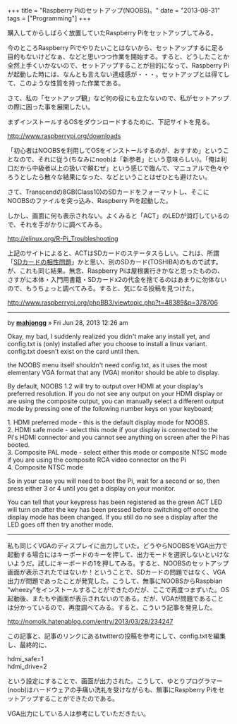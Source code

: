 +++
title = "Raspberry Piのセットアップ(NOOBS)。"
date = "2013-08-31"
tags = ["Programming"]
+++

購入してからしばらく放置していたRaspberry Piをセットアップしてみる。

今のところRaspberry
Piでやりたいことはないから、セットアップするに足る目的もないけどなぁ、などと思いつつ作業を開始する。すると、どうしたことか全然上手くいかないので、セットアップすることが目的になって、Raspberry
Piが起動した時には、なんとも言えない達成感が・・・。セットアップとは得てして、このような性質を持った作業である。

さて、私の「セットアップ観」など何の役にも立たないので、私がセットアップの際に困った事を展開したい。

まずインストールするOSをダウンロードするために、下記サイトを見る。

<http://www.raspberrypi.org/downloads>

「初心者はNOOBSを利用してOSをインストールするのが、おすすめ」ということなので、それに従う(ちなみにnoobは「新参者」という意味らしい)。「俺は利口だから中級者以上の扱いで頼むぜ」という感じで臨んで、マニュアルで色々やろうとしたら散々な結果になった、などということはぜひとも避けたい。

さて、Transcendの8GB(Class10)のSDカードをフォーマットし、そこにNOOBSのファイルを突っ込み、Raspberry
Piを起動した。

しかし、画面に何も表示されない。よくみると「ACT」のLEDが消灯しているので、それを手がかりに調べてみる。

<http://elinux.org/R-Pi_Troubleshooting>

上記のサイトによると、ACTはSDカードのステータスらしい。これは、所謂「[SDカードの相性問題][]」かと思い、別のSDカード(TOSHIBA)のもので試す。が、これも同じ結果。無念、Raspberry
Piは屋根裏行きかなと思ったものの、さすがに本体・入門用書籍・SDカードx2の代金を捨てるのはあまりに勿体ないので、もうちょっと調べてみる。すると、気になる投稿を見つけた。

<http://www.raspberrypi.org/phpBB3/viewtopic.php?t=48389&p=378706>

* * * * *

by **[mahjongg][]** » Fri Jun 28, 2013 12:26 am

Okay, my bad, I suddenly realized you didn't make any install yet, and
config.txt is (only) installed after you choose to install a linux
variant. config.txt doesn't exist on the card until then.

the NOOBS menu itself shouldn't need config.txt, as it uses the most
elementary VGA format that any (VGA) monitor should be able to display.

By default, NOOBS 1.2 will try to output over HDMI at your display's
preferred resolution. If you do not see any output on your HDMI display
or are using the composite output, you can manually select a different
output mode by pressing one of the following number keys on your
keyboard;

​1. HDMI preferred mode - this is the default display mode for NOOBS.  
2. HDMI safe mode - select this mode if your display is connected to
the Pi's HDMI connector and you cannot see anything on screen after the
Pi has booted.  
3. Composite PAL mode - select either this mode or composite NTSC mode
if you are using the composite RCA video connector on the Pi  
4. Composite NTSC mode

So in your case you will need to boot the Pi, wait for a second or so,
then press either 3 or 4 until you get a display on your monitor.

You can tell that your keypress has been registered as the green ACT LED
will turn on after the key has been pressed before switching off once
the display mode has been changed. If you still do no see a display
after the LED goes off then try another mode.

* * * * *

私も同じくVGAのディスプレイに出力していた。どうやらNOOBSをVGA出力で起動する場合にはキーボードのキーを押して、出力モードを選択しないといけないようだ。試しにキーボードの1を押してみる。すると、NOOBSのセットアップ画面が表示されたではないか！ということで、SDカードの問題ではなく、VGA出力が問題であったことが発覚した。こうして、無事にNOOBSからRaspbian
“wheezy”をインストールすることができたのだが、ここで再度つまずいた。OS起動後、またもや画面が表示されないのである。だが、VGAが問題であることは分かっているので、再度調べてみる。すると、こういう記事を発見した。

<http://nomolk.hatenablog.com/entry/2013/03/28/234247>

この記事と、記事のリンクにあるtwitterの投稿を参考にして、config.txtを編集し、最終的に、

hdmi\_safe=1  
hdmi\_drive=2

という設定にすることで、画面が出力された。こうして、ゆとりプログラマー(noob)はハードウェアの手痛い洗礼を受けながらも、無事にRaspberry
Piをセットアップすることができたのである。

VGA出力にしている人は参考にしていただきたい。

  [SDカードの相性問題]: http://elinux.org/RPi_SD_cards
  [mahjongg]: http://www.raspberrypi.org/phpBB3/memberlist.php?mode=viewprofile&u=14062
